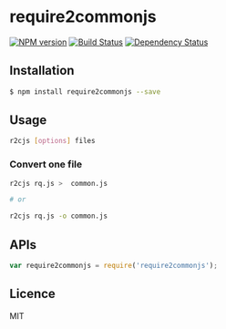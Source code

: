 # require2commonjs

[![NPM version](https://badge.fury.io/js/require2commonjs.svg)](http://badge.fury.io/js/require2commonjs) [![Build Status](https://travis-ci.org/villadora/require2commonjs.svg?branch=master)](https://travis-ci.org/villadora/require2commonjs) [![Dependency Status](https://gemnasium.com/villadora/require2commonjs.svg)](https://gemnasium.com/villadora/require2commonjs)

<!-- description -->

## Installation

```bash
$ npm install require2commonjs --save
```

## Usage

``` bash
r2cjs [options] files
```


### Convert one file


``` bash
r2cjs rq.js >  common.js

# or

r2cjs rq.js -o common.js
```



## APIs

```js
var require2commonjs = require('require2commonjs');
```

## Licence

MIT
<!-- do not want to make nodeinit to complicated, you can edit this whenever you want. -->
